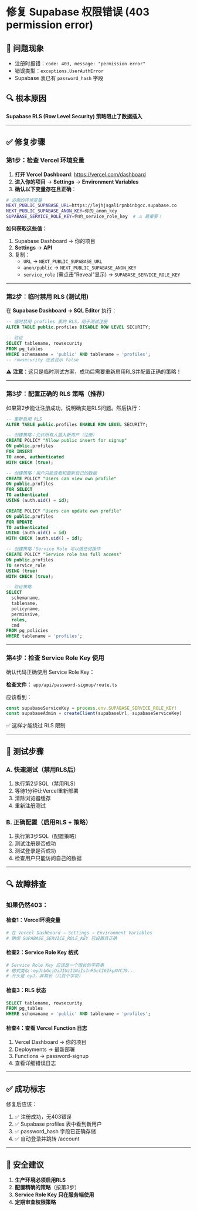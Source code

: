 # 修复 Supabase 权限错误 (403 permission error)

## 🔴 问题现象
- 注册时报错：`code: 403, message: "permission error"`
- 错误类型：`exceptions.UserAuthError`
- Supabase 表已有 `password_hash` 字段

## 🔍 根本原因
**Supabase RLS (Row Level Security) 策略阻止了数据插入**

---

## ✅ 修复步骤

### 第1步：检查 Vercel 环境变量

1. **打开 Vercel Dashboard**: https://vercel.com/dashboard
2. **进入你的项目** → **Settings** → **Environment Variables**
3. **确认以下变量存在且正确**：

```bash
# 必需的环境变量
NEXT_PUBLIC_SUPABASE_URL=https://lejhjsgalirpnbinbgcc.supabase.co
NEXT_PUBLIC_SUPABASE_ANON_KEY=你的_anon_key
SUPABASE_SERVICE_ROLE_KEY=你的_service_role_key  # ⚠️ 最重要！
```

**如何获取这些值：**
1. Supabase Dashboard → 你的项目
2. **Settings** → **API**
3. 复制：
   - `URL` → `NEXT_PUBLIC_SUPABASE_URL`
   - `anon/public` → `NEXT_PUBLIC_SUPABASE_ANON_KEY`
   - `service_role` (需点击"Reveal"显示) → `SUPABASE_SERVICE_ROLE_KEY`

---

### 第2步：临时禁用 RLS (测试用)

在 **Supabase Dashboard → SQL Editor** 执行：

```sql
-- 临时禁用 profiles 表的 RLS，用于测试注册
ALTER TABLE public.profiles DISABLE ROW LEVEL SECURITY;

-- 验证
SELECT tablename, rowsecurity 
FROM pg_tables 
WHERE schemaname = 'public' AND tablename = 'profiles';
-- rowsecurity 应该显示 false
```

⚠️ **注意**：这只是临时测试方案，成功后需要重新启用RLS并配置正确的策略！

---

### 第3步：配置正确的 RLS 策略（推荐）

如果第2步能让注册成功，说明确实是RLS问题。然后执行：

```sql
-- 重新启用 RLS
ALTER TABLE public.profiles ENABLE ROW LEVEL SECURITY;

-- 创建策略：允许所有人插入新用户（注册）
CREATE POLICY "Allow public insert for signup" 
ON public.profiles 
FOR INSERT 
TO anon, authenticated
WITH CHECK (true);

-- 创建策略：用户只能查看和更新自己的数据
CREATE POLICY "Users can view own profile" 
ON public.profiles 
FOR SELECT 
TO authenticated
USING (auth.uid() = id);

CREATE POLICY "Users can update own profile" 
ON public.profiles 
FOR UPDATE 
TO authenticated
USING (auth.uid() = id)
WITH CHECK (auth.uid() = id);

-- 创建策略：Service Role 可以做任何操作
CREATE POLICY "Service role has full access" 
ON public.profiles 
TO service_role
USING (true)
WITH CHECK (true);

-- 验证策略
SELECT 
  schemaname, 
  tablename, 
  policyname, 
  permissive, 
  roles, 
  cmd
FROM pg_policies 
WHERE tablename = 'profiles';
```

---

### 第4步：检查 Service Role Key 使用

确认代码正确使用 Service Role Key：

**检查文件：** `app/api/password-signup/route.ts`

应该看到：
```typescript
const supabaseServiceKey = process.env.SUPABASE_SERVICE_ROLE_KEY!
const supabaseAdmin = createClient(supabaseUrl, supabaseServiceKey)
```

✅ 这样才能绕过 RLS 限制

---

## 🧪 测试步骤

### A. 快速测试（禁用RLS后）
1. 执行第2步SQL（禁用RLS）
2. 等待1分钟让Vercel重新部署
3. 清除浏览器缓存
4. 重新注册测试

### B. 正确配置（启用RLS + 策略）
1. 执行第3步SQL（配置策略）
2. 测试注册是否成功
3. 测试登录是否成功
4. 检查用户只能访问自己的数据

---

## 🔍 故障排查

### 如果仍然403：

#### 检查1：Vercel环境变量
```bash
# 在 Vercel Dashboard → Settings → Environment Variables
# 确保 SUPABASE_SERVICE_ROLE_KEY 已设置且正确
```

#### 检查2：Service Role Key 格式
```bash
# Service Role Key 应该是一个很长的字符串
# 格式类似：eyJhbGciOiJIUzI1NiIsInR5cCI6IkpXVCJ9...
# 开头是 eyJ，非常长（几百个字符）
```

#### 检查3：RLS 状态
```sql
SELECT tablename, rowsecurity 
FROM pg_tables 
WHERE schemaname = 'public' AND tablename = 'profiles';
```

#### 检查4：查看 Vercel Function 日志
1. Vercel Dashboard → 你的项目
2. Deployments → 最新部署
3. Functions → password-signup
4. 查看详细错误日志

---

## ✅ 成功标志

修复后应该：
1. ✅ 注册成功，无403错误
2. ✅ Supabase profiles 表中看到新用户
3. ✅ password_hash 字段已正确存储
4. ✅ 自动登录并跳转 /account

---

## 📝 安全建议

1. **生产环境必须启用RLS**
2. **配置精确的策略**（按第3步）
3. **Service Role Key 只在服务端使用**
4. **定期审查权限策略**
